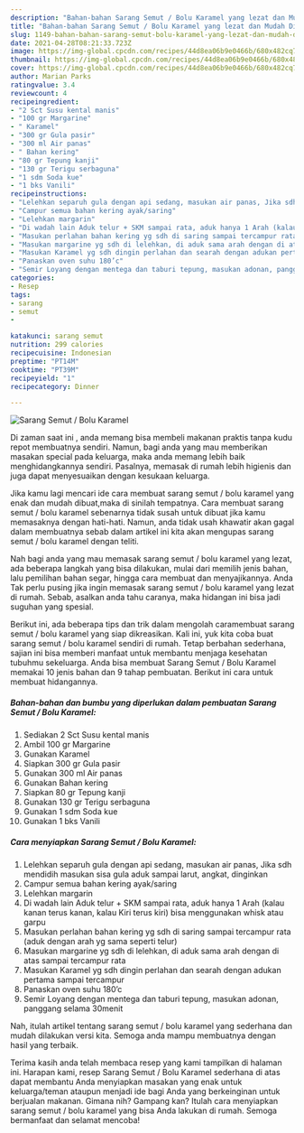 ```yaml
---
description: "Bahan-bahan Sarang Semut / Bolu Karamel yang lezat dan Mudah Dibuat"
title: "Bahan-bahan Sarang Semut / Bolu Karamel yang lezat dan Mudah Dibuat"
slug: 1149-bahan-bahan-sarang-semut-bolu-karamel-yang-lezat-dan-mudah-dibuat
date: 2021-04-28T08:21:33.723Z
image: https://img-global.cpcdn.com/recipes/44d8ea06b9e0466b/680x482cq70/sarang-semut-bolu-karamel-foto-resep-utama.jpg
thumbnail: https://img-global.cpcdn.com/recipes/44d8ea06b9e0466b/680x482cq70/sarang-semut-bolu-karamel-foto-resep-utama.jpg
cover: https://img-global.cpcdn.com/recipes/44d8ea06b9e0466b/680x482cq70/sarang-semut-bolu-karamel-foto-resep-utama.jpg
author: Marian Parks
ratingvalue: 3.4
reviewcount: 4
recipeingredient:
- "2 Sct Susu kental manis"
- "100 gr Margarine"
- " Karamel"
- "300 gr Gula pasir"
- "300 ml Air panas"
- " Bahan kering"
- "80 gr Tepung kanji"
- "130 gr Terigu serbaguna"
- "1 sdm Soda kue"
- "1 bks Vanili"
recipeinstructions:
- "Lelehkan separuh gula dengan api sedang, masukan air panas, Jika sdh mendidih masukan sisa gula aduk sampai larut, angkat, dinginkan"
- "Campur semua bahan kering ayak/saring"
- "Lelehkan margarin"
- "Di wadah lain Aduk telur + SKM sampai rata, aduk hanya 1 Arah (kalau kanan terus kanan, kalau Kiri terus kiri) bisa menggunakan whisk atau garpu"
- "Masukan perlahan bahan kering yg sdh di saring sampai tercampur rata (aduk dengan arah yg sama seperti telur)"
- "Masukan margarine yg sdh di lelehkan, di aduk sama arah dengan di atas sampai tercampur rata"
- "Masukan Karamel yg sdh dingin perlahan dan searah dengan adukan pertama sampai tercampur"
- "Panaskan oven suhu 180’c"
- "Semir Loyang dengan mentega dan taburi tepung, masukan adonan, panggang selama 30menit"
categories:
- Resep
tags:
- sarang
- semut
- 

katakunci: sarang semut  
nutrition: 299 calories
recipecuisine: Indonesian
preptime: "PT14M"
cooktime: "PT39M"
recipeyield: "1"
recipecategory: Dinner

---
```



![Sarang Semut / Bolu Karamel](https://img-global.cpcdn.com/recipes/44d8ea06b9e0466b/680x482cq70/sarang-semut-bolu-karamel-foto-resep-utama.jpg)

Di zaman  saat ini , anda memang bisa membeli makanan praktis tanpa kudu repot membuatnya sendiri. Namun, bagi anda yang mau memberikan masakan special pada keluarga, maka anda memang lebih baik menghidangkannya sendiri. Pasalnya, memasak di rumah lebih higienis dan juga dapat menyesuaikan dengan kesukaan keluarga.

Jika kamu lagi mencari ide cara membuat sarang semut / bolu karamel yang enak dan mudah dibuat,maka di sinilah tempatnya. Cara membuat sarang semut / bolu karamel  sebenarnya tidak susah untuk dibuat jika kamu memasaknya dengan hati-hati. Namun, anda tidak usah khawatir akan gagal dalam membuatnya 
sebab dalam artikel ini kita akan mengupas sarang semut / bolu karamel dengan teliti.  



Nah bagi anda yang mau memasak sarang semut / bolu karamel yang lezat, ada beberapa langkah yang bisa dilakukan, mulai dari memilih jenis bahan, lalu pemilihan bahan segar, hingga cara membuat dan menyajikannya. Anda Tak perlu pusing jika ingin memasak sarang semut / bolu karamel yang lezat di rumah. Sebab, asalkan anda  tahu caranya, maka hidangan ini bisa jadi suguhan yang spesial.

Berikut ini, ada beberapa tips dan trik dalam mengolah caramembuat sarang semut / bolu karamel yang siap dikreasikan. Kali ini, yuk kita coba buat sarang semut / bolu karamel sendiri di rumah. Tetap berbahan sederhana, sajian ini bisa memberi manfaat untuk membantu menjaga kesehatan tubuhmu sekeluarga. Anda bisa membuat Sarang Semut / Bolu Karamel memakai 10 jenis bahan dan 9 tahap pembuatan. Berikut ini cara untuk membuat hidangannya.

<!--inarticleads1-->

##### Bahan-bahan dan bumbu yang diperlukan dalam pembuatan Sarang Semut / Bolu Karamel:

1. Sediakan 2 Sct Susu kental manis
1. Ambil 100 gr Margarine
1. Gunakan  Karamel
1. Siapkan 300 gr Gula pasir
1. Gunakan 300 ml Air panas
1. Gunakan  Bahan kering
1. Siapkan 80 gr Tepung kanji
1. Gunakan 130 gr Terigu serbaguna
1. Gunakan 1 sdm Soda kue
1. Gunakan 1 bks Vanili




<!--inarticleads2-->

##### Cara menyiapkan Sarang Semut / Bolu Karamel:

1. Lelehkan separuh gula dengan api sedang, masukan air panas, Jika sdh mendidih masukan sisa gula aduk sampai larut, angkat, dinginkan
1. Campur semua bahan kering ayak/saring
1. Lelehkan margarin
1. Di wadah lain Aduk telur + SKM sampai rata, aduk hanya 1 Arah (kalau kanan terus kanan, kalau Kiri terus kiri) bisa menggunakan whisk atau garpu
1. Masukan perlahan bahan kering yg sdh di saring sampai tercampur rata (aduk dengan arah yg sama seperti telur)
1. Masukan margarine yg sdh di lelehkan, di aduk sama arah dengan di atas sampai tercampur rata
1. Masukan Karamel yg sdh dingin perlahan dan searah dengan adukan pertama sampai tercampur
1. Panaskan oven suhu 180’c
1. Semir Loyang dengan mentega dan taburi tepung, masukan adonan, panggang selama 30menit




Nah, itulah artikel tentang  sarang semut / bolu karamel  yang sederhana dan mudah dilakukan versi kita. Semoga anda mampu membuatnya dengan hasil yang terbaik. 

Terima kasih anda telah membaca resep yang kami tampilkan di halaman ini. Harapan kami, resep  Sarang Semut / Bolu Karamel sederhana di atas dapat membantu Anda menyiapkan masakan yang enak untuk keluarga/teman ataupun menjadi ide bagi Anda yang berkeinginan untuk berjualan makanan. Gimana nih? Gampang kan? Itulah cara menyiapkan sarang semut / bolu karamel yang bisa Anda lakukan di rumah. Semoga bermanfaat dan selamat mencoba!

